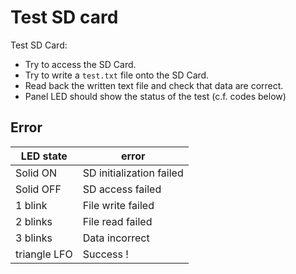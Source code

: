 # Test SD card

Test SD Card:

- Try to access the SD Card.
- Try to write a `test.txt` file onto the SD Card.
- Read back the written text file and check that data are correct.
- Panel LED should show the status of the test (c.f. codes below)


## Error

| LED state    | error
| ------------ | --------------------
| Solid ON     | SD initialization failed
| Solid OFF    | SD access failed
| 1 blink      | File write failed
| 2 blinks     | File read failed
| 3 blinks     | Data incorrect
| triangle LFO | Success !

